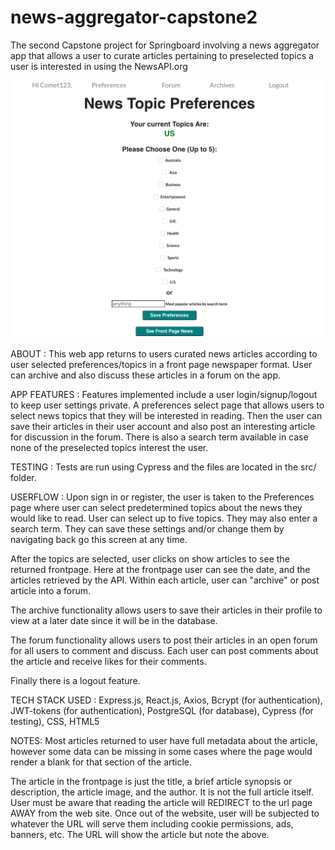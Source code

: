 # news-aggregator-capstone2
The second Capstone project for Springboard involving a news aggregator app that allows a user to curate articles pertaining to preselected topics a user is interested in using the NewsAPI.org

![title](pictures/Image1.png)

ABOUT : 
This web app returns to users curated news articles according to user selected preferences/topics in a front page newspaper format. User can archive and also discuss these articles in a forum on the app. 

APP FEATURES :
Features implemented include a user login/signup/logout to keep user settings private. A preferences select page that allows users to select news topics that they will be interested in reading. Then the user can save their articles in their user account and also post an interesting article for discussion in the forum. There is also a search term available in case none of the preselected topics interest the user. 

TESTING :
Tests are run using Cypress and the files are located in the src/ folder.

USERFLOW : 
Upon sign in or register, the user is taken to the Preferences page where user can select predetermined topics about the news they would like to read. User can select up to five topics. They may also enter a search term. They can save these settings and/or change them by navigating back go this screen at any time. 

After the topics are selected, user clicks on show articles to see the returned frontpage. Here at the frontpage user can see the date, and the articles retrieved by the API. Within each article, user can "archive" or post article into a forum. 

The archive functionality allows users to save their articles in their profile to view at a later date since it will be in the database.

The forum functionality allows users to post their articles in an open forum for all users to comment and discuss. Each user can post comments about the article and receive likes for their comments. 

Finally there is a logout feature.

TECH STACK USED :
Express.js, React.js, Axios, Bcrypt (for authentication), JWT-tokens (for authentication), PostgreSQL (for database), Cypress (for testing), CSS, HTML5

NOTES: 
Most articles returned to user have full metadata about the article, however some data can be missing in some cases where the page would render a blank for that section of the article.

The article in the frontpage is just the title, a brief article synopsis or description, the article image, and the author. It is not the full article itself. User must be aware that reading the article will REDIRECT to the url page AWAY from the web site. Once out of the website, user will be subjected to whatever the URL will serve them including cookie permissions, ads, banners, etc. The URL will show the article but note the above.


